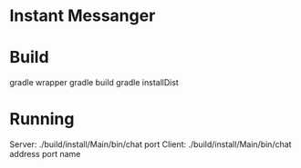 # Instant Messanger

# Build
gradle wrapper
gradle build
gradle installDist


# Running
Server: ./build/install/Main/bin/chat port
Client: ./build/install/Main/bin/chat address port name